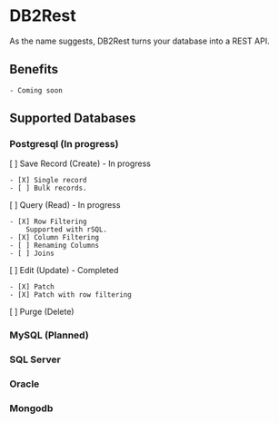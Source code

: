 # DB2Rest
As the name suggests, DB2Rest turns your database into a REST API. 

## Benefits
    - Coming soon

## Supported Databases

### Postgresql (In progress)

[ ] Save Record (Create) - In progress

    - [X] Single record
    - [ ] Bulk records.

[ ] Query (Read)   - In progress

    - [X] Row Filtering
        Supported with rSQL.
    - [X] Column Filtering
    - [ ] Renaming Columns
    - [ ] Joins

[ ] Edit (Update)  - Completed

    - [X] Patch
    - [X] Patch with row filtering
     
    
[ ] Purge (Delete) 


### MySQL (Planned)

### SQL Server 

### Oracle 


### Mongodb





